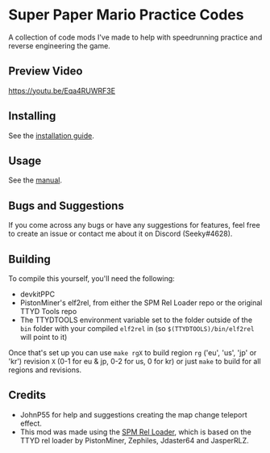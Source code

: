 # Super Paper Mario Practice Codes
A collection of code mods I've made to help with speedrunning practice and reverse engineering the game.

## Preview Video
https://youtu.be/Eqa4RUWRF3E

## Installing
See the [installation guide](https://github.com/SeekyCt/spm-practice-codes/blob/main/INSTALLING.md).

## Usage
See the [manual](https://github.com/SeekyCt/spm-practice-codes/blob/main/MANUAL.md).

## Bugs and Suggestions
If you come across any bugs or have any suggestions for features, feel free to create an issue or contact me about it on Discord (Seeky#4628).

## Building
To compile this yourself, you'll need the following:
* devkitPPC
* PistonMiner's elf2rel, from either the SPM Rel Loader repo or the original TTYD Tools repo
* The TTYDTOOLS environment variable set to the folder outside of the `bin` folder with your compiled `elf2rel` in (so `$(TTYDTOOLS)/bin/elf2rel` will point to it)

Once that's set up you can use `make rgX` to build region `rg` ('eu', 'us', 'jp' or 'kr') revision `X` (0-1 for eu & jp, 0-2 for us, 0 for kr) or just `make` to build for all regions and revisions.

## Credits
* JohnP55 for help and suggestions creating the map change teleport effect.
* This mod was made using the [SPM Rel Loader](https://github.com/SeekyCt/spm-rel-loader), which is based on the TTYD rel loader by PistonMiner, Zephiles, Jdaster64 and JasperRLZ.
